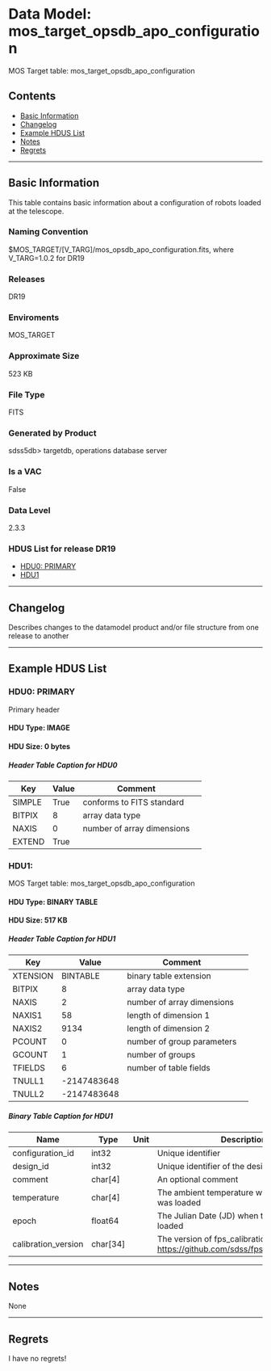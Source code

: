 # Data Model: mos_target_opsdb_apo_configuration


MOS Target table: mos_target_opsdb_apo_configuration


## Contents
- [Basic Information](#basic-information)
- [Changelog](#changelog)
- [Example HDUS List](#example-hdus-list)
- [Notes](#notes)
- [Regrets](#regrets)
---

## Basic Information
This table contains basic information about a configuration of robots loaded at the telescope.

### Naming Convention
$MOS_TARGET/[V_TARG]/mos_opsdb_apo_configuration.fits, where V_TARG=1.0.2 for DR19

### Releases
DR19

### Enviroments
MOS_TARGET

### Approximate Size
523 KB

### File Type
FITS

### Generated by Product
sdss5db> targetdb, operations database server

### Is a VAC
False

### Data Level
2.3.3

### HDUS List for release DR19
  - [HDU0: PRIMARY](#hdu0-primary)
  - [HDU1](#hdu1)

---

## Changelog
Describes changes to the datamodel product and/or file structure from one release to another

---
## Example HDUS List

### HDU0: PRIMARY
Primary header

#### HDU Type: IMAGE
#### HDU Size:  0 bytes

##### Header Table Caption for HDU0
Key | Value | Comment | |
| --- | --- | --- | --- |
| SIMPLE | True | conforms to FITS standard |
| BITPIX | 8 | array data type |
| NAXIS | 0 | number of array dimensions |
| EXTEND | True |  |



### HDU1: 
MOS Target table: mos_target_opsdb_apo_configuration

#### HDU Type: BINARY TABLE
#### HDU Size:  517 KB

##### Header Table Caption for HDU1
Key | Value | Comment | |
| --- | --- | --- | --- |
| XTENSION | BINTABLE | binary table extension |
| BITPIX | 8 | array data type |
| NAXIS | 2 | number of array dimensions |
| NAXIS1 | 58 | length of dimension 1 |
| NAXIS2 | 9134 | length of dimension 2 |
| PCOUNT | 0 | number of group parameters |
| GCOUNT | 1 | number of groups |
| TFIELDS | 6 | number of table fields |
| TNULL1 | -2147483648 |  |
| TNULL2 | -2147483648 |  |

##### Binary Table Caption for HDU1
Name | Type | Unit | Description |
| --- | --- | --- | --- |
 | configuration_id | int32 |  | Unique identifier |
 | design_id | int32 |  | Unique identifier of the design loaded |
 | comment | char[4] |  | An optional comment |
 | temperature | char[4] |  | The ambient temperature when the design was loaded |
 | epoch | float64 |  | The Julian Date (JD) when the design was loaded |
 | calibration_version | char[34] |  | The version of fps_calibration used, https://github.com/sdss/fps_calibrations/tags |



---
## Notes
None

---
## Regrets
I  have no regrets!